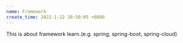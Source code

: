 ```yaml
---
name: Framework
create_time: 2022-1-22 20:50:05 +0800
---
```


This is about framework learn.(e.g. spring, spring-boot, spring-cloud)
